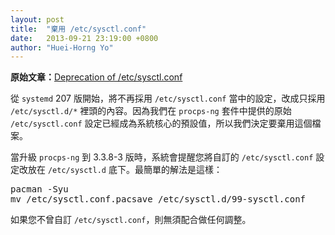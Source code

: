 ```yaml
---
layout: post
title:  "棄用 /etc/sysctl.conf"
date:   2013-09-21 23:19:00 +0800
author: "Huei-Horng Yo"
---
```


**原始文章：**[Deprecation of /etc/sysctl.conf](https://www.archlinux.org/news/deprecation-of-etcsysctlconf/)

從 `systemd` 207 版開始，將不再採用 `/etc/sysctl.conf` 當中的設定，改成只採用 `/etc/sysctl.d/*` 裡頭的內容。因為我們在 `procps-ng` 套件中提供的原始 `/etc/sysctl.conf` 設定已經成為系統核心的預設值，所以我們決定要棄用這個檔案。

當升級 `procps-ng` 到 3.3.8-3 版時，系統會提醒您將自訂的 `/etc/sysctl.conf` 設定改放在 `/etc/sysctl.d` 底下。最簡單的解法是這樣：

<pre>
pacman -Syu
mv /etc/sysctl.conf.pacsave /etc/sysctl.d/99-sysctl.conf
</pre>

如果您不曾自訂 `/etc/sysctl.conf`，則無須配合做任何調整。
